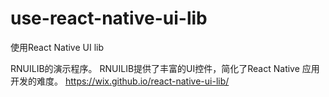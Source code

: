 # use-react-native-ui-lib
使用React Native UI lib

RNUILIB的演示程序。
RNUILIB提供了丰富的UI控件，简化了React Native 应用开发的难度。
https://wix.github.io/react-native-ui-lib/
